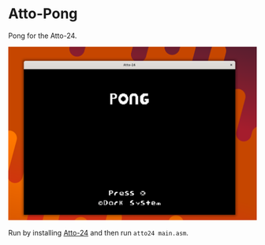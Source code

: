 # Atto-Pong
Pong for the Atto-24.  
    
![Thumbnail](thumbnail.png)
    
Run by installing [Atto-24](https://github.com/DarkSystemGit/Atto-24/) and then run `atto24 main.asm`.
